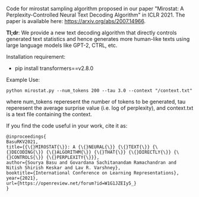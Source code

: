 Code for mirostat sampling algorithm proposed in our paper "Mirostat: A Perplexity-Controlled Neural Text Decoding Algorithm" in ICLR 2021. The paper is available here: https://arxiv.org/abs/2007.14966.

**Tl;dr**: We provide a new text decoding algorithm that directly controls generated text statistics and hence generates more human-like texts using large language models like GPT-2, CTRL, etc.

Installation requirement:
- pip install transformers==v2.8.0

Example Use:

`python mirostat.py --num_tokens 200 --tau 3.0 --context "/context.txt"`

where num_tokens reperesent the number of tokens to be generated, tau reperesent the average surprise value (i.e. log of perplexity), and context.txt is a text file containing the context.

If you find the code useful in your work, cite it as:
```
@inproceedings{
BasuRKV2021,
title={{\{}MIROSTAT{\}}: A {\{}NEURAL{\}} {\{}TEXT{\}} {\{}DECODING{\}} {\{}ALGORITHM{\}} {\{}THAT{\}} {\{}DIRECTLY{\}} {\{}CONTROLS{\}} {\{}PERPLEXITY{\}}},
author={Sourya Basu and Govardana Sachitanandam Ramachandran and Nitish Shirish Keskar and Lav R. Varshney},
booktitle={International Conference on Learning Representations},
year={2021},
url={https://openreview.net/forum?id=W1G1JZEIy5_}
}
```
